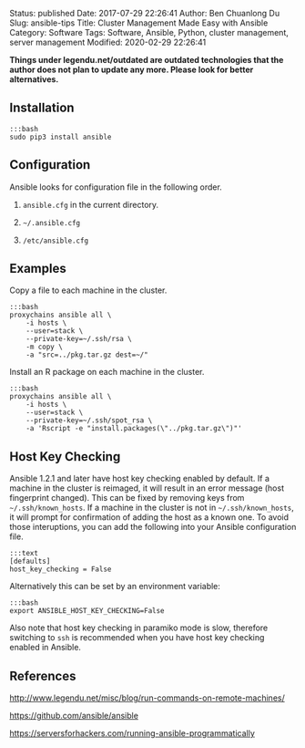 Status: published
Date: 2017-07-29 22:26:41
Author: Ben Chuanlong Du
Slug: ansible-tips
Title: Cluster Management Made Easy with Ansible
Category: Software
Tags: Software, Ansible, Python, cluster management, server management
Modified: 2020-02-29 22:26:41

**Things under legendu.net/outdated are outdated technologies that the author does not plan to update any more. Please look for better alternatives.**


## Installation

    :::bash
    sudo pip3 install ansible

## Configuration

Ansible looks for configuration file in the following order.

1. `ansible.cfg` in the current directory.

2. `~/.ansible.cfg`

3. `/etc/ansible.cfg`

## Examples

Copy a file to each machine in the cluster.

    :::bash
    proxychains ansible all \
        -i hosts \
        --user=stack \
        --private-key=~/.ssh/rsa \
        -m copy \
        -a "src=../pkg.tar.gz dest=~/"

Install an R package on each machine in the cluster.

    :::bash
    proxychains ansible all \
        -i hosts \
        --user=stack \
        --private-key=~/.ssh/spot_rsa \
        -a 'Rscript -e "install.packages(\"../pkg.tar.gz\")"'

## Host Key Checking

Ansible 1.2.1 and later have host key checking enabled by default.
If a machine in the cluster is reimaged, 
it will result in an error message (host fingerprint changed).
This can be fixed by removing keys from `~/.ssh/known_hosts`.
If a machine in the cluster is not in `~/.ssh/known_hosts`,
it will prompt for confirmation of adding the host as a known one. 
To avoid those interuptions,
you can add the following into your Ansible configuration file.

    :::text
    [defaults]
    host_key_checking = False

Alternatively this can be set by an environment variable:

    :::bash
    export ANSIBLE_HOST_KEY_CHECKING=False

Also note that host key checking in paramiko mode is slow, 
therefore switching to `ssh` is recommended 
when you have host key checking enabled in Ansible.

## References

http://www.legendu.net/misc/blog/run-commands-on-remote-machines/

https://github.com/ansible/ansible

https://serversforhackers.com/running-ansible-programmatically

